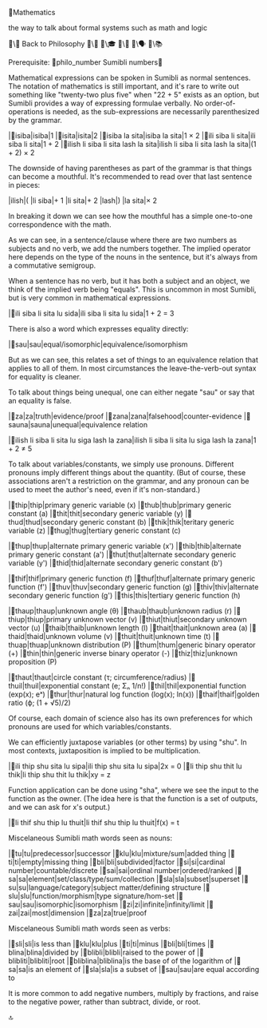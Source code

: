 📛Mathematics

the way to talk
about formal systems
such as math and logic

🔗\🧠 Back to Philosophy
🔗\🚀
🔗\🎓
🔗\🌳
🔗\🗣️
🔗\📚

Prerequisite: 🔗philo_number Sumibli numbers💬

Mathematical expressions can be spoken in Sumibli as normal sentences. The notation of mathematics is still important, and it's rare to write out something like "twenty-two plus five" when "22 + 5" exists as an option, but Sumibli provides a way of expressing formulae verbally. No order-of-operations is needed, as the sub-expressions are necessarily parenthesized by the grammar.

|🎏isiba|isiba|1
|🎏isita|isita|2
|🎏isiba la sita|isiba la sita|1 × 2
|🎏ili siba li sita|ili siba li sita|1 + 2
|🎏ilish li siba li sita
lash la sita|ilish li siba li sita
lash la sita|(1 + 2) × 2

The downside of having parentheses as part of the grammar is that things can become a mouthful. It's recommended to read over that last sentence in pieces:

|ilish|(
|li siba|+ 1
|li sita|+ 2
|lash|)
|la sita|× 2

In breaking it down we can see how the mouthful has a simple one-to-one correspondence with the math.

As we can see, in a sentence/clause where there are two numbers as subjects and no verb, we add the numbers together. The implied operator here depends on the type of the nouns in the sentence, but it's always from a commutative semigroup.

When a sentence has no verb, but it has both a subject and an object, we think of the implied verb being "equals". This is uncommon in most Sumibli, but is very common in mathematical expressions.

|🎏ili siba li sita
lu sida|ili siba li sita
lu sida|1 + 2 = 3

There is also a word which expresses equality directly:

|🎏sau|sau|equal/isomorphic|equivalence/isomorphism

But as we can see, this relates a set of things to an equivalence relation that applies to all of them. In most circumstances the leave-the-verb-out syntax for equality is cleaner.

To talk about things being unequal, one can either negate "sau" or say that an equality is false.

|🎏za|za|truth|evidence/proof
|🎏zana|zana|falsehood|counter-evidence
|🎏sauna|sauna|unequal|equivalence relation

|🎏ilish li siba li sita lu siga lash la zana|ilish li siba li sita lu siga lash la zana|1 + 2 ≠ 5

To talk about variables/constants, we simply use pronouns. Different pronouns imply different things about the quantity. (But of course, these associations aren't a restriction on the grammar, and any pronoun can be used to meet the author's need, even if it's non-standard.)

|🎏thip|thip|primary generic variable (x)
|🎏thub|thub|primary generic constant (a)
|🎏thit|thit|secondary generic variable (y)
|🎏thud|thud|secondary generic constant (b)
|🎏thik|thik|teritary generic variable (z)
|🎏thug|thug|tertiary generic constant (c)

|🎏thup|thup|alternate primary generic variable (x')
|🎏thib|thib|alternate primary generic constant (a')
|🎏thut|thut|alternate secondary generic variable (y')
|🎏thid|thid|alternate secondary generic constant (b')

|🎏thif|thif|primary generic function (f)
|🎏thuf|thuf|alternate primary generic function (f')
|🎏thuv|thuv|secondary generic function (g)
|🎏thiv|thiv|alternate secondary generic function (g')
|🎏this|this|tertiary generic function (h)

|🎏thaup|thaup|unknown angle (θ)
|🎏thaub|thaub|unknown radius (r)
|🎏thiup|thiup|primary unknown vector (v)
|🎏thiut|thiut|secondary unknown vector (u)
|🎏thaib|thaib|unknown length (l)
|🎏thait|thait|unknown area (a)
|🎏thaid|thaid|unknown volume (v)
|🎏thuit|thuit|unknown time (t)
|🎏thuap|thuap|unknown distribution (P)
|🎏thum|thum|generic binary operator (+)
|🎏thin|thin|generic inverse binary operator (-)
|🎏thiz|thiz|unknown proposition (P)

|🎏thaut|thaut|circle constant (τ; circumference/radius)
|🎏thuil|thuil|exponential constant (e; Σₙ 1/n!)
|🎏thil|thil|exponential function (exp(x); eˣ)
|🎏thur|thur|natural log function (log(x); ln(x))
|🎏thaif|thaif|golden ratio (ϕ; (1 + √5)/2)

Of course, each domain of science also has its own preferences for which pronouns are used for which variables/constants.

We can efficiently juxtapose variables (or other terms) by using "shu". In most contexts, juxtaposition is implied to be multiplication.

|🎏ili thip shu sita lu sipa|ili thip shu sita lu sipa|2x = 0
|🎏li thip shu thit lu thik|li thip shu thit lu thik|xy = z

Function application can be done using "sha", where we see the input to the function as the owner. (The idea here is that the function is a set of outputs, and we can ask for x's output.)

|🎏li thif shu thip lu thuit|li thif shu thip lu thuit|f(x) = t

Miscelaneous Sumibli math words seen as nouns:

|🎏tu|tu|predecessor|successor
|🎏klu|klu|mixture/sum|added thing
|🎏ti|ti|empty|missing thing
|🎏bli|bli|subdivided|factor
|🎏si|si|cardinal number|countable/discrete
|🎏sai|sai|ordinal number|ordered/ranked
|🎏sa|sa|element|set/class/type/sum/collection
|🎏sla|sla|subset|superset
|🎏su|su|language/category|subject matter/defining structure
|🎏slu|slu|function/morphism|type signature/hom-set
|🎏sau|sau|isomorphic|isomorphism
|🎏zi|zi|infinite|infinity/limit
|🎏zai|zai|most|dimension
|🎏za|za|true|proof

Miscelaneous Sumibli math words seen as verbs:

|🎏sli|sli|is less than
|🎏klu|klu|plus
|🎏ti|ti|minus
|🎏bli|bli|times
|🎏blina|blina|divided by
|🎏blibli|blibli|raised to the power of
|🎏blibliti|blibliti|root
|🎏bliblina|bliblina|is the base of of the logarithm of
|🎏sa|sa|is an element of
|🎏sla|sla|is a subset of
|🎏sau|sau|are equal according to

It is more common to add negative numbers, multiply by fractions, and raise to the negative power, rather than subtract, divide, or root.

🔝
